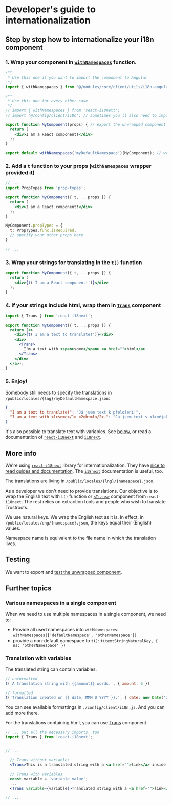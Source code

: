 # Developer's guide to internationalization

## Step by step how to internationalize your i18n component

### 1. Wrap your component in [`withNamespaces`](https://react.i18next.com/components/withnamespaces) function.

```jsx
/**
 * Use this one if you want to import the component to Angular
 */
import { withNamespaces } from '@/modules/core/client/utils/i18n-angular-load';

/**
 * Use this one for every other case
 */
// import { withNamespaces } from 'react-i18next';
// import '@/config/client/i18n'; // sometimes you'll also need to import i18n config

export function MyComponent(props) { // export the unwrapped component if you want to test it
  return (
    <div>I am a React component!</div>
  );
}

export default withNamespaces('myDefaultNamespace')(MyComponent); // wrap the component and export it (default export)
```

### 2. Add a `t` function to your props (`withNamespaces` wrapper provided it)

```jsx
// ...
import PropTypes from 'prop-types';

export function MyComponent({ t, ...props }) {
  return (
    <div>I am a React component!</div>
  );
}

MyComponent.propTypes = {
  t: PropTypes.func.isRequired,
  // specify your other props here
}

// ...
```

### 3. Wrap your strings for translating in the `t()` function

```jsx
export function MyComponent({ t, ...props }) {
  return (
    <div>{t('I am a React component!')}</div>
  );
}
```

### 4. If your strings include html, wrap them in [`Trans`](https://react.i18next.com/components/trans-component) component

```jsx
import { Trans } from 'react-i18next';

export function MyComponent({ t, ...props }) {
  return (<>
    <div>{t('I am a text to translate!')}</div>
    <div>
      <Trans>
        I'm a text with <span>some</span> <a href="">html</a>.
      </Trans>
    </div>
  </a>);
}
```

### 5. Enjoy!

Somebody still needs to specify the translations in `/public/locales/{lng}/myDefaultNamespace.json`:
```json
{
  "I am a text to translate!": "Já jsem text k přeložení!",
  "I am a text with <1>some</1> <2>html</2>.": "Já jsem text s <1>nějakým</1> <2>html</2>."
}
```

It's also possible to translate text with variables. See [below](#translation-with-variables), or read a documentation of [`react-i18next`](https://react.i18next.com) and [`i18next`](https://www.i18next.com).



## More info

We're using [`react-i18next`](https://react.i18next.com/) library for internationalization. They have [nice to read guides and documentation](https://react.i18next.com/guides/quick-start). The [`i18next`](https://www.i18next.com/) documentation is useful, too.

The translations are living in `/public/locales/{lng}/{namespace}.json`.

As a developer we don't need to provide translations. Our objective is to wrap the English text with `t()` function or [`<Trans>`](https://react.i18next.com/components/trans-component) component from `react-i18next`. The rest relies on extraction tools and people who wish to translate Trustroots.

We use natural keys. We wrap the English text as it is. In effect, in `/public/locales/eng/{namespace}.json`, the keys equal their (English) values.

Namespace name is equivalent to the file name in which the translation lives.

## Testing

We want to export and [test the unwrapped component](https://react.i18next.com/misc/testing).

## Further topics

### Various namespaces in a single component

When we need to use multiple namespaces in a single component, we need to:
- Provide all used namespaces into `withNamespaces`: `withNamespaces(['defaultNamespace', 'otherNamespace'])`
- provide a non-default namespace to `t()`: `t(textStringNaturalKey, { ns: 'otherNamespace' })`

### Translation with variables

The translated string can contain variables.

```jsx
// unformatted
t('A translation string with {{amount}} words.', { amount: 6 })

// formatted
t('Translation created on {{ date, MMM D YYYY }}.', { date: new Date('2018-12-25') });
```

You can see available formattings in `./config/client/i18n.js`. And you can add more there.

For the translations containing html, you can use [Trans](https://react.i18next.com/components/trans-component) component.

```jsx
// ... put all the necessary imports, too
import { Trans } from 'react-i18next';


// ...

  // Trans without variables
  <Trans>This is a translated string with a <a href="">link</a> inside.</Trans>

  // Trans with variables
  const variable = 'variable value';
  ...
  <Trans variable={variable}>Translated string with a <a href="">link</a> and {{ variable }}</Trans>

// ...
```
